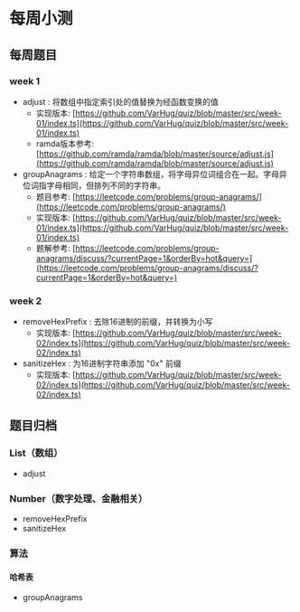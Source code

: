 # 每周小测

## 每周题目

### week 1
* adjust : 将数组中指定索引处的值替换为经函数变换的值
  * 实现版本: [https://github.com/VarHug/quiz/blob/master/src/week-01/index.ts](https://github.com/VarHug/quiz/blob/master/src/week-01/index.ts)
  * ramda版本参考: [https://github.com/ramda/ramda/blob/master/source/adjust.js](https://github.com/ramda/ramda/blob/master/source/adjust.js)
* groupAnagrams : 给定一个字符串数组，将字母异位词组合在一起。字母异位词指字母相同，但排列不同的字符串。
  * 题目参考: [https://leetcode.com/problems/group-anagrams/](https://leetcode.com/problems/group-anagrams/)
  * 实现版本: [https://github.com/VarHug/quiz/blob/master/src/week-01/index.ts](https://github.com/VarHug/quiz/blob/master/src/week-01/index.ts)
  * 题解参考: [https://leetcode.com/problems/group-anagrams/discuss/?currentPage=1&orderBy=hot&query=](https://leetcode.com/problems/group-anagrams/discuss/?currentPage=1&orderBy=hot&query=)

### week 2
* removeHexPrefix : 去除16进制的前缀，并转换为小写
  * 实现版本: [https://github.com/VarHug/quiz/blob/master/src/week-02/index.ts](https://github.com/VarHug/quiz/blob/master/src/week-02/index.ts)
* sanitizeHex : 为16进制字符串添加 "0x" 前缀
  * 实现版本: [https://github.com/VarHug/quiz/blob/master/src/week-02/index.ts](https://github.com/VarHug/quiz/blob/master/src/week-02/index.ts)
## 题目归档

### List（数组）
* adjust

### Number（数字处理、金融相关）
* removeHexPrefix
* sanitizeHex

### 算法

#### 哈希表
* groupAnagrams
